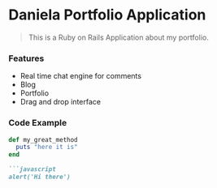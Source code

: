 # Daniela Portfolio Application

> This is a Ruby on Rails Application about my portfolio.

### Features

- Real time chat engine for comments
- Blog
- Portfolio
- Drag and drop interface

### Code Example

```ruby
def my_great_method
  puts "here it is"
end

```javascript
alert('Hi there')
```
